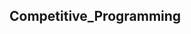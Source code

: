 ## Competitive_Programming
[logo]: https://github.com/rustem17/Competitive_Programming/blob/master/res/pagif.gif
